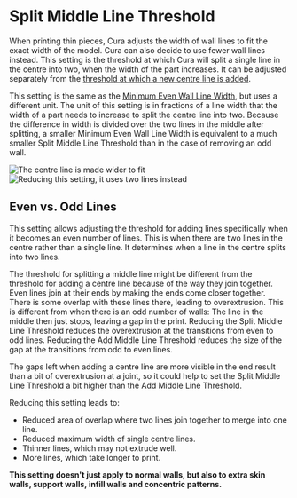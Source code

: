 Split Middle Line Threshold
====
When printing thin pieces, Cura adjusts the width of wall lines to fit the exact width of the model. Cura can also decide to use fewer wall lines instead. This setting is the threshold at which Cura will split a single line in the centre into two, when the width of the part increases. It can be adjusted separately from the [threshold at which a new centre line is added](wall_add_middle_threshold.md).

This setting is the same as the [Minimum Even Wall Line Width](min_even_wall_line_width.md), but uses a different unit. The unit of this setting is in fractions of a line width that the width of a part needs to increase to split the centre line into two. Because the difference in width is divided over the two lines in the middle after splitting, a smaller Minimum Even Wall Line Width is equivalent to a much smaller Split Middle Line Threshold than in the case of removing an odd wall.

![The centre line is made wider to fit](../images/min_wall_line_width_0_34.png)
![Reducing this setting, it uses two lines instead](../images/min_wall_line_width_even_0_1.png)

Even vs. Odd Lines
----
This setting allows adjusting the threshold for adding lines specifically when it becomes an even number of lines. This is when there are two lines in the centre rather than a single line. It determines when a line in the centre splits into two lines.

The threshold for splitting a middle line might be different from the threshold for adding a centre line because of the way they join together. Even lines join at their ends by making the ends come closer together. There is some overlap with these lines there, leading to overextrusion. This is different from when there is an odd number of walls: The line in the middle then just stops, leaving a gap in the print. Reducing the Split Middle Line Threshold reduces the overextrusion at the transitions from even to odd lines. Reducing the Add Middle Line Threshold reduces the size of the gap at the transitions from odd to even lines.

The gaps left when adding a centre line are more visible in the end result than a bit of overextrusion at a joint, so it could help to set the Split Middle Line Threshold a bit higher than the Add Middle Line Threshold.

Reducing this setting leads to:
* Reduced area of overlap where two lines join together to merge into one line.
* Reduced maximum width of single centre lines.
* Thinner lines, which may not extrude well.
* More lines, which take longer to print.

**This setting doesn't just apply to normal walls, but also to extra skin walls, support walls, infill walls and concentric patterns.**